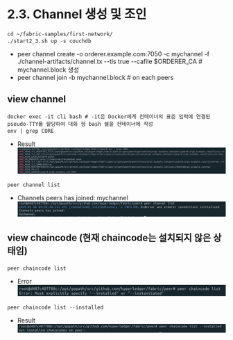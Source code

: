 # 2.3. Channel 생성 및 조인
```shell
cd ~/fabric-samples/first-network/
./start2_3.sh up -s couchdb
```
- peer channel create -o orderer.example.com:7050 -c mychannel -f ./channel-artifacts/channel.tx --tls true --cafile $ORDERER_CA   # mychannel.block 생성
- peer channel join -b mychannel.block   # on each peers

## view channel
```shell
docker exec -it cli bash # -it은 Docker에게 컨테이너의 표준 입력에 연결된 pseudo-TTY를 할당하여 대화 형 bash 쉘을 컨테이너에 작성
env | grep CORE
```
* Result
![](https://github.com/skblockedu/edu19/blob/master/images/Session2_3_1.png)


```shell
peer channel list
```
* Channels peers has joined: mychannel
![](https://github.com/skblockedu/edu19/blob/master/images/Session2_3_2.png)

## view chaincode (현재 chaincode는 설치되지 않은 상태임)
```
peer chaincode list
```
* Error
![](https://github.com/skblockedu/edu19/blob/master/images/Session2_3_3.png)

```
peer chaincode list --installed
```
* Result
![](https://github.com/skblockedu/edu19/blob/master/images/Session2_3_4.png)
